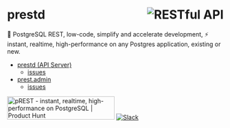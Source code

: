 # <img align="right" src="https://docs.prestd.com/logo.png" alt="RESTful API" title="RESTful API"> prestd

🐘  PostgreSQL REST, low-code, simplify and accelerate development, ⚡ instant, realtime, high-performance on any Postgres application, existing or new.

- [prestd (API Server)](https://github.com/prest/prest)
  - [issues](https://github.com/prest/prest/issues?q=is%3Aissue+is%3Aopen+label%3Aproduct%2Fapi)
- [prest.admin](https://github.com/prest/prest.admin)
  - [issues](https://github.com/prest/prest/issues?q=is%3Aissue+is%3Aopen+label%3Aproduct%2Fadmin)

<a href="https://www.producthunt.com/posts/prest?utm_source=badge-featured&utm_medium=badge&utm_souce=badge-prest" target="_blank"><img src="https://api.producthunt.com/widgets/embed-image/v1/featured.svg?post_id=303506&theme=light" alt="pREST - instant, realtime, high-performance on PostgreSQL | Product Hunt" style="width: 250px; height: 54px;" width="250" height="54" /></a>
[![Slack](https://img.shields.io/badge/slack-prestd-blueviolet.svg?logo=slack)](http://slack.prestd.com/)

